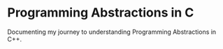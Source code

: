 # Programming Abstractions in C
Documenting my journey to understanding Programming Abstractions in C++.
